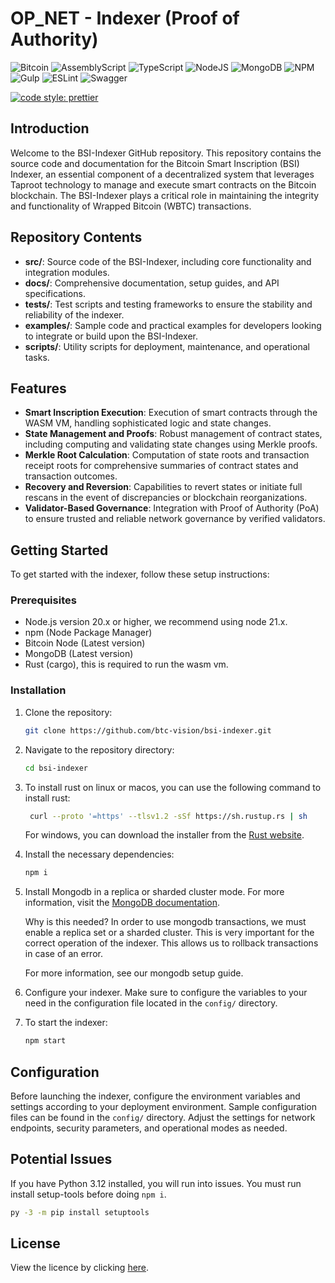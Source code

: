 # OP_NET - Indexer (Proof of Authority)

![Bitcoin](https://img.shields.io/badge/Bitcoin-000?style=for-the-badge&logo=bitcoin&logoColor=white)
![AssemblyScript](https://img.shields.io/badge/assembly%20script-%23000000.svg?style=for-the-badge&logo=assemblyscript&logoColor=white)
![TypeScript](https://img.shields.io/badge/TypeScript-007ACC?style=for-the-badge&logo=typescript&logoColor=white)
![NodeJS](https://img.shields.io/badge/Node%20js-339933?style=for-the-badge&logo=nodedotjs&logoColor=white)
![MongoDB](https://img.shields.io/badge/MongoDB-%234ea94b.svg?style=for-the-badge&logo=mongodb&logoColor=white)
![NPM](https://img.shields.io/badge/npm-CB3837?style=for-the-badge&logo=npm&logoColor=white)
![Gulp](https://img.shields.io/badge/GULP-%23CF4647.svg?style=for-the-badge&logo=gulp&logoColor=white)
![ESLint](https://img.shields.io/badge/ESLint-4B3263?style=for-the-badge&logo=eslint&logoColor=white)
![Swagger](https://img.shields.io/badge/-Swagger-%23Clojure?style=for-the-badge&logo=swagger&logoColor=white)

[![code style: prettier](https://img.shields.io/badge/code_style-prettier-ff69b4.svg?style=flat-square)](https://github.com/prettier/prettier)

## Introduction

Welcome to the BSI-Indexer GitHub repository. This repository contains the source code and documentation for the Bitcoin
Smart Inscription (BSI) Indexer, an essential component of a decentralized system that leverages Taproot technology to
manage and execute smart contracts on the Bitcoin blockchain. The BSI-Indexer plays a critical role in maintaining the
integrity and functionality of Wrapped Bitcoin (WBTC) transactions.

## Repository Contents

- **src/**: Source code of the BSI-Indexer, including core functionality and integration modules.
- **docs/**: Comprehensive documentation, setup guides, and API specifications.
- **tests/**: Test scripts and testing frameworks to ensure the stability and reliability of the indexer.
- **examples/**: Sample code and practical examples for developers looking to integrate or build upon the BSI-Indexer.
- **scripts/**: Utility scripts for deployment, maintenance, and operational tasks.

## Features

- **Smart Inscription Execution**: Execution of smart contracts through the WASM VM, handling sophisticated logic and
  state changes.
- **State Management and Proofs**: Robust management of contract states, including computing and validating state
  changes using Merkle proofs.
- **Merkle Root Calculation**: Computation of state roots and transaction receipt roots for comprehensive summaries of
  contract states and transaction outcomes.
- **Recovery and Reversion**: Capabilities to revert states or initiate full rescans in the event of discrepancies or
  blockchain reorganizations.
- **Validator-Based Governance**: Integration with Proof of Authority (PoA) to ensure trusted and reliable network
  governance by verified validators.

## Getting Started

To get started with the indexer, follow these setup instructions:

### Prerequisites

- Node.js version 20.x or higher, we recommend using node 21.x.
- npm (Node Package Manager)
- Bitcoin Node (Latest version)
- MongoDB (Latest version)
- Rust (cargo), this is required to run the wasm vm.

### Installation

1. Clone the repository:
   ```bash
   git clone https://github.com/btc-vision/bsi-indexer.git
   ```
2. Navigate to the repository directory:
   ```bash
   cd bsi-indexer
   ```
3. To install rust on linux or macos, you can use the following command to install rust:
   ```bash
    curl --proto '=https' --tlsv1.2 -sSf https://sh.rustup.rs | sh
    ```
   For windows, you can download the installer from the [Rust website](https://www.rust-lang.org/tools/install).
4. Install the necessary dependencies:
   ```bash
   npm i
   ```
5. Install Mongodb in a replica or sharded cluster mode. For more information, visit
   the [MongoDB documentation](https://docs.mongodb.com/manual/tutorial/deploy-replica-set/).

   Why is this needed? In order to use mongodb transactions, we must enable a replica set or a sharded cluster. This is
   very important for the correct operation of the indexer. This allows us to rollback transactions in case of an error.

   For more information, see our mongodb setup guide.

6. Configure your indexer.
   Make sure to configure the variables to your need in the configuration file located in the `config/` directory.

7. To start the indexer:
   ```bash
   npm start
   ```

## Configuration

Before launching the indexer, configure the environment variables and settings according to your deployment environment.
Sample configuration files can be found in the `config/` directory. Adjust the settings for network endpoints, security
parameters, and operational modes as needed.

## Potential Issues

If you have Python 3.12 installed, you will run into issues. You must run install setup-tools before doing `npm i`.

```bash
py -3 -m pip install setuptools
```

## License

View the licence by clicking [here](https://github.com/btc-vision/bsi/blob/main/LICENSE.md).
